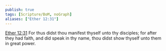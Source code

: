 ```yaml
---
publish: true
tags: [Scripture/BoM, noGraph]
aliases: ["Ether 12:31"]
---
```

[Ether 12:31](https://churchofjesuschrist.org/study/scriptures/bofm/ether/12?lang=eng&id=p31#p31) For thus didst thou manifest thyself unto thy disciples; for after they had faith, and did speak in thy name, thou didst show thyself unto them in great power.
